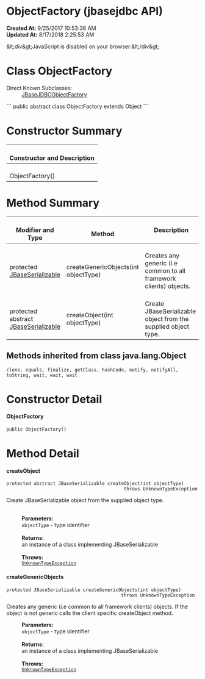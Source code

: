 # ObjectFactory (jbasejdbc API)

**Created At:** 9/25/2017 10:53:38 AM  
**Updated At:** 8/17/2018 2:25:53 AM  

<script type="text/javascript"><!--
    try {
        if (location.href.indexOf('is-external=true') == -1) {
            parent.document.title="ObjectFactory (jbasejdbc   API)";
        }
    }
    catch(err) {
    }
//-->
var methods = {"i0":10,"i1":6};
var tabs = {65535:["t0","All Methods"],2:["t2","Instance Methods"],4:["t3","Abstract Methods"],8:["t4","Concrete Methods"]};
var altColor = "altColor";
var rowColor = "rowColor";
var tableTab = "tableTab";
var activeTableTab = "activeTableTab";</script><noscript>&amp;lt;div&amp;gt;JavaScript is disabled on your browser.&amp;lt;/div&amp;gt;</noscript><!-- ========= START OF TOP NAVBAR ======= -->
<!--   -->

# Class ObjectFactory

<dl><dt>Direct Known Subclasses:</dt><dd><a href="../../../../com/jbase/jdbc/io/JBaseJDBC/39232-io/com_jbase_jdbc_io_ObjectFactory" title="class in com.jbase.jdbc.io">JBaseJDBCObjectFactory</a></dd></dl>
```
public abstract class ObjectFactory
extends Object
```

<!-- ======== CONSTRUCTOR SUMMARY ======== -->

<!--   -->

# Constructor Summary


| <br>Constructor and Description<br> |
| --- |
| <br>ObjectFactory()<br> |





<!-- ========== METHOD SUMMARY =========== -->
<!--   -->

# Method Summary


| <br>Modifier and Type<br> | <br>Method<br> |  Description<br> |
| --- | --- | --- |
| <br>protected [JBaseSerializable](/39232-io/com_jbase_jdbc_io_jbaseserializable "interface in com.jbase.jdbc.io")<br> | <br>createGenericObjects(int objectType)<br> | <br>Creates any generic (i.e common to all framework clients) objects.<br> |
| <br>protected abstract [JBaseSerializable](/39232-io/com_jbase_jdbc_io_jbaseserializable "interface in com.jbase.jdbc.io")<br> | <br>createObject(int objectType)<br> | <br>Create JBaseSerializable object from the supplied object type.<br> |


<!--   -->

### 


## Methods inherited from class java.lang.Object
`clone, equals, finalize, getClass, hashCode, notify, notifyAll, toString, wait, wait, wait`

<!--   -->

# Constructor Detail
<!--   -->
#### **ObjectFactory**

```
public ObjectFactory()
```




<!-- ============ METHOD DETAIL ========== -->
<!--   -->

# Method Detail
<!--   -->
#### **createObject**

```
protected abstract JBaseSerializable createObject(int objectType)
                                           throws UnknownTypeException
```

Create JBaseSerializable object from the supplied object type.
<dl><dt style="margin-left: 40px;"><br><span class="paramLabel"><strong>Parameters:</strong></span></dt><dd style="margin-left: 40px;"><code>objectType</code> - type identifier</dd><dt style="margin-left: 40px;"><br><span class="returnLabel"><strong>Returns:</strong></span></dt><dd style="margin-left: 40px;">an instance of a class implementing JBaseSerializable</dd><dt style="margin-left: 40px;"><br><span class="throwsLabel"><strong>Throws:</strong></span></dt><dd style="margin-left: 40px;"><code><a href="/39236-exception/com_jbase_jdbc_io_exception_UnknownTypeException" title="class in com.jbase.jdbc.io.exception">UnknownTypeException</a></code></dd></dl>



<!--   -->


#### **createGenericObjects**

```
protected JBaseSerializable createGenericObjects(int objectType)
                                          throws UnknownTypeException
```



Creates any generic (i.e common to all framework clients) objects. If the object is not generic calls the client specific createObject method.
<dl><dt style="margin-left: 40px;"><span class="paramLabel"><strong>Parameters:</strong></span></dt><dd style="margin-left: 40px;"><code>objectType</code> - type identifier</dd><dt style="margin-left: 40px;"><br><span class="returnLabel"><strong>Returns:</strong></span></dt><dd style="margin-left: 40px;">an instance of a class implementing JBaseSerializable</dd><dt style="margin-left: 40px;"><br><span class="throwsLabel"><strong>Throws:</strong></span></dt><dd style="margin-left: 40px;"><code><a href="/39236-exception/com_jbase_jdbc_io_exception_UnknownTypeException" title="class in com.jbase.jdbc.io.exception">UnknownTypeException</a></code></dd></dl>
<!-- ========= END OF CLASS DATA ========= --><!-- ======= START OF BOTTOM NAVBAR ====== -->
<!--   -->
